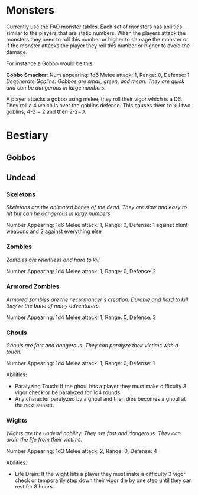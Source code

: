 # Monsters

Currently use the FAD monster tables. Each set of monsters has abilities similar to the players that are static numbers. When the players attack the monsters they need to roll this number or higher to damage the monster or if the monster attacks the player they roll this number or higher to avoid the damage.

For instance a Gobbo would be this:

**Gobbo Smacker:**
Num appearing: 1d6
Melee attack: 1, Range: 0, Defense: 1
_Degenerate Goblins: Gobbos are small, green, and mean. They are quick and can be dangerous in large numbers._

A player attacks a gobbo using melee, they roll their vigor which is a D6. They roll a 4 which is over the goblins defense. This causes them to kill two goblins, 4-2 = 2 and then 2-2=0. 


# Bestiary

## Gobbos

## Undead

### Skeletons
_Skeletons are the animated bones of the dead. They are slow and easy to hit but can be dangerous in large numbers._

Number Appearing: 1d6
Melee attack: 1, Range: 0, Defense: 1 against blunt weapons and 2 against everything else

### Zombies
_Zombies are relentless and hard to kill._
 
Number Appearing: 1d4
Melee attack: 1, Range: 0, Defense: 2

### Armored Zombies
_Armored zombies are the necromancer's creation. Durable and hard to kill they're the bane of many adventurers._

Number Appearing: 1d4
Melee attack: 1, Range: 0, Defense: 3

### Ghouls
_Ghouls are fast and dangerous. They can paralyze their victims with a touch._

Number Appearing: 1d4
Melee attack: 1, Range: 0, Defense: 1

Abilities:
- Paralyzing Touch: If the ghoul hits a player they must make difficulty 3 vigor check or be paralyzed for 1d4 rounds.
- Any character paralyzed by a ghoul and then dies becomes a ghoul at the next sunset.


### Wights
_Wights are the undead nobility. They are fast and dangerous. They can drain the life from their victims._

Number Appearing: 1d3
Melee attack: 2, Range: 0, Defense: 4

Abilities:
- Life Drain: If the wight hits a player they must make a difficulty 3 vigor check or temporarily step down their vigor die by one step until they can rest for 8 hours.

